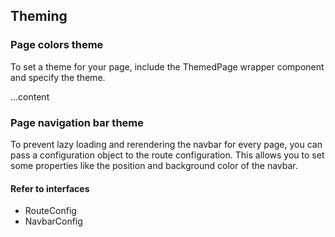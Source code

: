 ## Theming

### Page colors theme

To set a theme for your page, include the ThemedPage wrapper component and specify the theme.

<ThemedPage theme="dark">
    ...content
</ThemedPage>

### Page navigation bar theme

To prevent lazy loading and rerendering the navbar for every page, you can pass a configuration object to the route configuration. This allows you to set some properties like the position and background color of the navbar.

#### Refer to interfaces

- RouteConfig
- NavbarConfig
